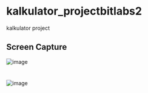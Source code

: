 # kalkulator_projectbitlabs2
kalkulator project
## Screen Capture
![image](https://user-images.githubusercontent.com/61608860/80303881-2b2b4680-87dd-11ea-93a2-e767d3840ecc.png)
# 
![image](https://user-images.githubusercontent.com/61608860/80303921-544bd700-87dd-11ea-89ab-20689588912f.png)
